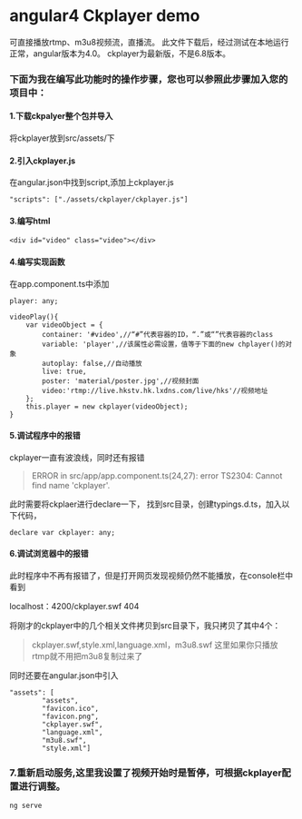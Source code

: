 # angular4 Ckplayer demo
可直接播放rtmp、m3u8视频流，直播流。
此文件下载后，经过测试在本地运行正常，angular版本为4.0。 ckplayer为最新版，不是6.8版本。

### 下面为我在编写此功能时的操作步骤，您也可以参照此步骤加入您的项目中：
#### 1.下载ckpalyer整个包并导入
将ckplayer放到src/assets/下
#### 2.引入ckplayer.js
在angular.json中找到script,添加上ckplayer.js
```
"scripts": ["./assets/ckplayer/ckplayer.js"]
```
#### 3.编写html

```
<div id="video" class="video"></div>
```

#### 4.编写实现函数
在app.component.ts中添加
```
player: any;
```
```
videoPlay(){
    var videoObject = {
        container: '#video',//“#”代表容器的ID，“.”或“”代表容器的class
        variable: 'player',//该属性必需设置，值等于下面的new chplayer()的对象
        autoplay: false,//自动播放
        live: true,
        poster: 'material/poster.jpg',//视频封面
        video:'rtmp://live.hkstv.hk.lxdns.com/live/hks'//视频地址
    };
    this.player = new ckplayer(videoObject);
}
```

#### 5.调试程序中的报错
ckplayer一直有波浪线，同时还有报错
> ERROR in src/app/app.component.ts(24,27): error TS2304: Cannot find name 'ckplayer'.

此时需要将ckplaer进行declare一下，
找到src目录，创建typings.d.ts，加入以下代码，
```
declare var ckplayer: any;
```
#### 6.调试浏览器中的报错
此时程序中不再有报错了，但是打开网页发现视频仍然不能播放，在console栏中看到

localhost：4200/ckplayer.swf 404

将刚才的ckplayer中的几个相关文件拷贝到src目录下，我只拷贝了其中4个：
> ckplayer.swf,style.xml,language.xml，m3u8.swf
这里如果你只播放rtmp就不用把m3u8复制过来了

同时还要在angular.json中引入

```
"assets": [
        "assets",
        "favicon.ico",
        "favicon.png",
        "ckplayer.swf",
        "language.xml",
        "m3u8.swf",
        "style.xml"]
```
### 7.重新启动服务,这里我设置了视频开始时是暂停，可根据ckplayer配置进行调整。

```
ng serve
```

